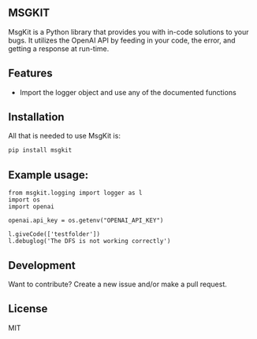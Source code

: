 ## MSGKIT

MsgKit is a Python library that provides you with in-code solutions to your bugs. It utilizes the OpenAI API by feeding in your code, the error, and getting a response at run-time.

## Features

- Import the logger object and use any of the documented functions

## Installation

All that is needed to use MsgKit is:
```sh
pip install msgkit
```

## Example usage:
```
from msgkit.logging import logger as l
import os
import openai

openai.api_key = os.getenv("OPENAI_API_KEY")

l.giveCode(['testfolder'])
l.debuglog('The DFS is not working correctly')
```

## Development

Want to contribute? Create a new issue and/or make a pull request.

## License

MIT

